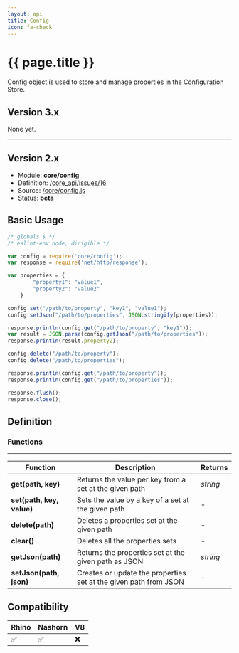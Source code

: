 ```yaml
---
layout: api
title: Config
icon: fa-check
---
```


{{ page.title }}
===

Config object is used to store and manage properties in the Configuration Store.

Version 3.x
---

None yet.

---


Version 2.x
---

- Module: **core/config**
- Definition: [/core_api/issues/16](https://github.com/dirigiblelabs/core_api/issues/16)
- Source: [/core/config.js](https://github.com/dirigiblelabs/core_api/blob/master/core_api/ScriptingServices/core/config.js)
- Status: **beta**

Basic Usage
---

```javascript
/* globals $ */
/* eslint-env node, dirigible */

var config = require('core/config');
var response = require('net/http/response');

var properties = {
		"property1": "value1",
		"property2": "value2"
	}

config.set("/path/to/property", "key1", "value1");
config.setJson("/path/to/properties", JSON.stringify(properties));

response.println(config.get("/path/to/property", "key1"));
var result = JSON.parse(config.getJson("/path/to/properties"));
response.println(result.property2);

config.delete("/path/to/property");
config.delete("/path/to/properties");

response.println(config.get("/path/to/property"));
response.println(config.get("/path/to/properties"));

response.flush();
response.close();
```


Definition
---

### Functions

---

Function     | Description | Returns
------------ | ----------- | --------
**get(path, key)**   | Returns the value per key from a set at the given path | *string*
**set(path, key, value)**   | Sets the value by a key of a set at the given path | -
**delete(path)**   | Deletes a properties set at the given path | -
**clear()**   | Deletes all the properties sets | -
**getJson(path)**   | Returns the properties set at the given path as JSON | *string*
**setJson(path, json)**   | Creates or update the properties set at the given path from JSON | -



Compatibility
---

Rhino | Nashorn | V8
----- | ------- | --------
 ✅  | ✅  | ❌
